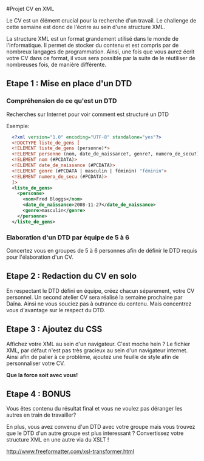 #Projet CV en XML

Le CV est un élément crucial pour la recherche d'un travail.
Le challenge de cette semaine est donc de l'écrire au sein d'une structure XML. 

La structure XML est un format grandement utilisé dans le monde de l'informatique. Il permet de stocker du contenu et est compris par de nombreux langages de programmation. Ainsi, une fois que vous aurez écrit votre CV dans ce format, il vous sera possible par la suite de le réutiliser de nombreuses fois, de manière différente.


## Etape 1 : Mise en place d'un DTD

### Compréhension de ce qu'est un DTD
Recherches sur Internet pour voir comment est structuré un DTD

Exemple:
```xml
  <?xml version="1.0" encoding="UTF-8" standalone="yes"?>
  <!DOCTYPE liste_de_gens [
  <!ELEMENT liste_de_gens (personne)*>
  <!ELEMENT personne (nom, date_de_naissance?, genre?, numero_de_secu?)>
  <!ELEMENT nom (#PCDATA)>
  <!ELEMENT date_de_naissance (#PCDATA)>
  <!ELEMENT genre (#PCDATA | masculin | féminin) "féminin">
  <!ELEMENT numero_de_secu (#PCDATA)>
  ]>
  <liste_de_gens>
    <personne>
      <nom>Fred Bloggs</nom>
      <date_de_naissance>2008-11-27</date_de_naissance>
      <genre>masculin</genre>
    </personne>
  </liste_de_gens>
```

### Elaboration d'un DTD par équipe de 5 à 6
Concertez vous en groupes de 5 à 6 personnes afin de définir le DTD requis pour l'élaboration d'un CV.

## Etape 2 :  Redaction du CV en solo
En respectant le DTD défini en équipe, créez chacun séparement, votre CV personnel. 
Un second atelier CV sera réalisé la semaine prochaine par Daïna. Ainsi ne vous souciez pas à outrance du contenu. Mais concentrez vous d'avantage sur le respect du DTD.

## Etape 3 : Ajoutez du CSS
Affichez votre XML au sein d'un navigateur. C'est moche hein ?
Le fichier XML, par défaut n'est pas très gracieux au sein d'un navigateur internet. 
Ainsi afin de palier à ce problème, ajoutez une feuille de style afin de personnaliser votre CV. 


**Que la force soit avec vous!**

## Etape 4 : BONUS
Vous êtes contenu du résultat final et vous ne voulez pas déranger les autres en train de travailler? 

En plus, vous avez convenu d'un DTD avec votre groupe mais vous trouvez que le DTD d'un autre groupe est plus interessant ? 
Convertissez votre structure XML en une autre via du XSLT ! 

http://www.freeformatter.com/xsl-transformer.html
